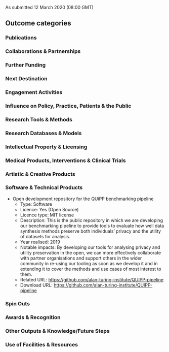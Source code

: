 As submitted 12 March 2020 (08:00 GMT)

## Outcome categories

### Publications

### Collaborations & Partnerships

### Further Funding

### Next Destination

### Engagement Activities

### Influence on Policy, Practice, Patients & the Public

### Research Tools & Methods

### Research Databases & Models

### Intellectual Property & Licensing

### Medical Products, Interventions & Clinical Trials

### Artistic & Creative Products

### Software & Technical Products

- Open development repository for the QUiPP benchmarking pipeline
    - Type: Software
    - Licence: Yes (Open Source)
    - Licence type: MIT license
    - Description: This is the public repository in which we are developing our benchmarking pipeline to provide tools to evaluate how well data synthesis methods preserve both individuals’ privacy and the utility of datasets for analysis.
    - Year realised: 2019
    - Notable impacts: By developing our tools for analysing privacy and utility preservation in the open, we can more effectively collaborate with partner organisations and support others in the wider community in re-using our tooling as soon as we develop it and in extending it to cover the methods and use cases of most interest to them.
    - Related URL: https://github.com/alan-turing-institute/QUIPP-pipeline
    - Download URL: https://github.com/alan-turing-institute/QUIPP-pipeline    

### Spin Outs

### Awards & Recognition

### Other Outputs & Knowledge/Future Steps

### Use of Facilities & Resources

